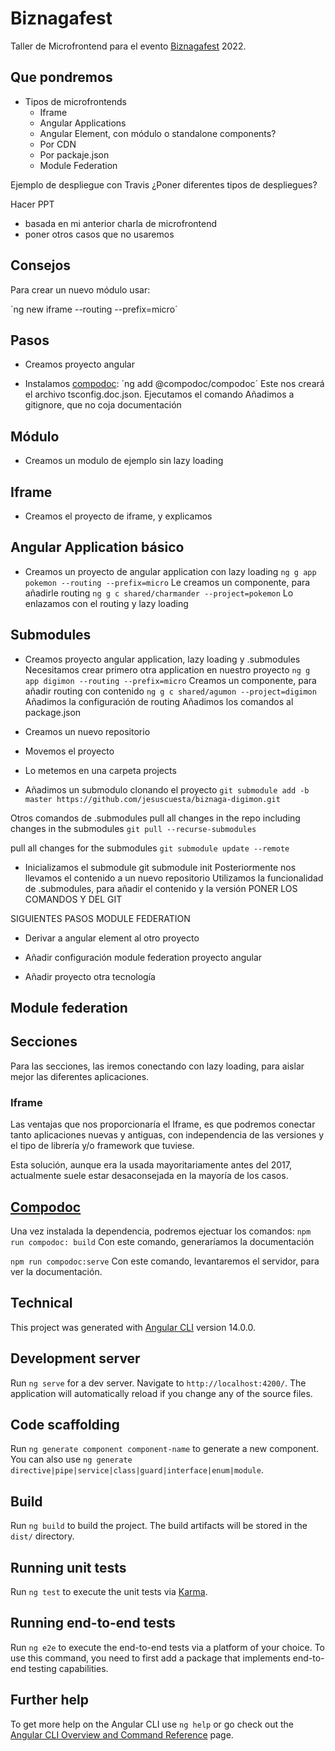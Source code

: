 # Biznagafest

Taller de Microfrontend para el evento [Biznagafest](https://devfest.gdgmalaga.dev/) 2022.

## Que pondremos

- Tipos de microfrontends
  - Iframe
  - Angular Applications
  - Angular Element, con módulo o standalone components?
  - Por CDN
  - Por packaje.json
  - Module Federation

Ejemplo de despliegue con Travis
¿Poner diferentes tipos de despliegues?

Hacer PPT

- basada en mi anterior charla de microfrontend
- poner otros casos que no usaremos

## Consejos

Para crear un nuevo módulo usar:

´ng new iframe --routing --prefix=micro´

## Pasos

- Creamos proyecto angular

- Instalamos [compodoc](https://compodoc.app/): ´ng add @compodoc/compodoc´
Este nos creará el archivo tsconfig.doc.json.
Ejecutamos el comando
Añadimos a gitignore, que no coja documentación

## Módulo

- Creamos un modulo de ejemplo sin lazy loading

## Iframe

- Creamos el proyecto de iframe, y explicamos

## Angular Application básico

- Creamos un proyecto de angular application con lazy loading
`ng g app pokemon --routing --prefix=micro`
Le creamos un componente, para añadirle routing
`ng g c shared/charmander --project=pokemon`
Lo enlazamos con el routing y lazy loading

## Submodules

- Creamos proyecto angular application, lazy loading y .submodules
Necesitamos crear primero otra application en nuestro proyecto
`ng g app digimon --routing --prefix=micro`
Creamos un componente, para añadir routing con contenido
`ng g c shared/agumon --project=digimon`
Añadimos la configuración de routing
Añadimos los comandos al package.json


- Creamos un nuevo repositorio
- Movemos el proyecto
- Lo metemos en una carpeta projects
- Añadimos un submodulo clonando el proyecto
`git submodule add -b master https://github.com/jesuscuesta/biznaga-digimon.git`

Otros comandos de .submodules
pull all changes in the repo including changes in the submodules
`git pull --recurse-submodules`

pull all changes for the submodules
`git submodule update --remote`

- Inicializamos el submodule
git submodule init
Posteriormente nos llevamos el contenido a un nuevo repositorio
Utilizamos la funcionalidad de .submodules, para añadir el contenido y la versión
PONER LOS COMANDOS Y DEL GIT

SIGUIENTES PASOS MODULE FEDERATION

- Derivar a angular element al otro proyecto

- Añadir configuración module federation proyecto angular

- Añadir proyecto otra tecnología

## Module federation


## Secciones

Para las secciones, las iremos conectando con lazy loading, para aislar mejor las diferentes aplicaciones.

### Iframe

Las ventajas que nos proporcionaría el Iframe, es que podremos conectar tanto aplicaciones nuevas y antiguas, con independencia
de las versiones y el tipo de librería y/o framework que tuviese.

Esta solución, aunque era la usada mayoritariamente antes del 2017, actualmente suele estar desaconsejada en la mayoría de los casos.

## [Compodoc](https://compodoc.app/)

Una vez instalada la dependencia, podremos ejectuar los comandos:
`npm run compodoc: build` Con este comando, generaríamos la documentación

`npm run compodoc:serve` Con este comando, levantaremos el servidor, para ver la documentación.

## Technical

This project was generated with [Angular CLI](https://github.com/angular/angular-cli) version 14.0.0.

## Development server

Run `ng serve` for a dev server. Navigate to `http://localhost:4200/`. The application will automatically reload if you change any of the source files.

## Code scaffolding

Run `ng generate component component-name` to generate a new component. You can also use `ng generate directive|pipe|service|class|guard|interface|enum|module`.

## Build

Run `ng build` to build the project. The build artifacts will be stored in the `dist/` directory.

## Running unit tests

Run `ng test` to execute the unit tests via [Karma](https://karma-runner.github.io).

## Running end-to-end tests

Run `ng e2e` to execute the end-to-end tests via a platform of your choice. To use this command, you need to first add a package that implements end-to-end testing capabilities.

## Further help

To get more help on the Angular CLI use `ng help` or go check out the [Angular CLI Overview and Command Reference](https://angular.io/cli) page.
